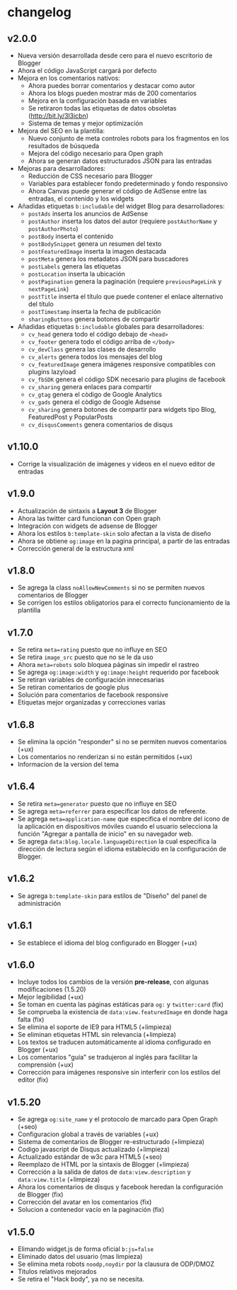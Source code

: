 # changelog
## v2.0.0

- Nueva versión desarrollada desde cero para el nuevo escritorio de Blogger
- Ahora el código JavaScript cargará por defecto
- Mejora en los comentarios nativos:
  - Ahora puedes borrar comentarios y destacar como autor
  - Ahora los blogs pueden mostrar más de 200 comentarios
  - Mejora en la configuración basada en variables
  - Se retiraron todas las etiquetas de datos obsoletas (http://bit.ly/3l3icbn)
  - Sistema de temas y mejor optimización
- Mejora del SEO en la plantilla:
  - Nuevo conjunto de meta controles robots para los fragmentos en los resultados de búsqueda
  - Mejora del código necesario para Open graph
  - Ahora se generan datos estructurados JSON para las entradas
- Mejoras para desarrolladores:
  - Reducción de CSS necesario para Blogger
  - Variables para establecer fondo predeterminado y fondo responsivo
  - Ahora Canvas puede generar el código de AdSense entre las entradas, el contenido y los widgets
- Añadidas etiquetas `b:includable` del widget Blog para desarrolladores:
  - `postAds` inserta los anuncios de AdSense
  - `postAuthor` inserta los datos del autor (requiere `postAuthorName` y `postAuthorPhoto`)
  - `postBody` inserta el contenido
  - `postBodySnippet` genera un resumen del texto
  - `postFeaturedImage` inserta la imagen destacada
  - `postMeta` genera los metadatos JSON para buscadores
  - `postLabels` genera las etiquetas
  - `postLocation` inserta la ubicación
  - `postPagination` genera la paginación (requiere `previousPageLink` y `nextPageLink`)
  - `postTitle` inserta el título que puede contener el enlace alternativo del título
  - `postTimestamp` inserta la fecha de publicación
  - `sharingButtons` genera botones de compartir
- Añadidas etiquetas `b:includable` globales para desarrolladores:
  - `cv_head` genera todo el código debajo de `<head>`
  - `cv_footer` genera todo el código arriba de `</body>`
  - `cv_devClass` genera las clases de desarrollo
  - `cv_alerts` genera todos los mensajes del blog
  - `cv_featuredImage` genera imágenes responsive compatibles con plugins lazyload
  - `cv_fbSDK` genera el código SDK necesario para plugins de facebook
  - `cv_sharing` genera enlaces para compartir
  - `cv_gtag` genera el còdigo de Google Analytics
  - `cv_gads` genera el còdigo de Google Adsense
  - `cv_sharing` genera botones de compartir para widgets tipo Blog, FeaturedPost y PopularPosts
  - `cv_disqusComments` genera comentarios de disqus

## v1.10.0

- Corrige la visualización de imágenes y videos en el nuevo editor de entradas

## v1.9.0

- Actualización de sintaxis a **Layout 3** de Blogger
- Ahora las twitter card funcionan con Open graph
- Integración con widgets de adsense de Blogger
- Ahora los estilos `b:template-skin` solo afectan a la vista de diseño
- Ahora se obtiene `og:image` en la pagina principal, a partir de las entradas
- Corrección general de la estructura xml

## v1.8.0

- Se agrega la class `noAllowNewComments` si no se permiten nuevos comentarios de Blogger
- Se corrigen los estilos obligatorios para el correcto funcionamiento de la plantilla

## v1.7.0

- Se retira `meta=rating` puesto que no influye en SEO
- Se retira `image_src` puesto que no se le da uso
- Ahora `meta=robots` solo bloquea páginas sin impedir el rastreo
- Se agrega `og:image:width` y `og:image:height` requerido por facebook
- Se retiran variables de configuración innecesarias
- Se retiran comentarios de google plus
- Solución para comentarios de facebook responsive
- Etiquetas mejor organizadas y correcciones varias

## v1.6.8

- Se elimina la opción "responder" si no se permiten nuevos comentarios (+ux)
- Los comentarios no renderizan si no están permitidos (+ux)
- Informacion de la version del tema

## v1.6.4

- Se retira `meta=generator` puesto que no influye en SEO
- Se agrega `meta=referrer` para especificar los datos de referente.
- Se agrega `meta=application-name` que especifica el nombre del ícono de la aplicación en dispositivos móviles cuando el usuario selecciona la función "Agregar a pantalla de inicio" en su navegador web.
- Se agrega `data:blog.locale.languageDirection` la cual especifica la dirección de lectura según el idioma establecido en la configuración de Blogger.

## v1.6.2

- Se agrega `b:template-skin` para estilos de "Diseño" del panel de administración

## v1.6.1

- Se establece el idioma del blog configurado en Blogger (+ux)

## v1.6.0

- Incluye todos los cambios de la versión **pre-release**, con algunas modificaciones (1.5.20)
- Mejor legibilidad (+ux)
- Se toman en cuenta las páginas estáticas para `og:` y `twitter:card` (fix)
- Se comprueba la existencia de `data:view.featuredImage` en donde haga falta (fix)
- Se elimina el soporte de IE9 para HTML5 (+limpieza)
- Se eliminan etiquetas HTML sin relevancia (+limpieza)
- Los textos se traducen automáticamente al idioma configurado en Blogger (+ux)
- Los comentarios "guía" se tradujeron al inglés para facilitar la comprensión (+ux)
- Corrección para imágenes responsive sin interferir con los estilos del editor (fix)


## v1.5.20

- Se agrega `og:site_name` y el protocolo de marcado para Open Graph (+seo)
- Configuracion global a través de variables (+ux)
- Sistema de comentarios de Blogger re-estructurado (+limpieza)
- Codigo javascript de Disqus actualizado (+limpieza)
- Actualizado estándar de w3c para HTML5 (+seo)
- Reemplazo de HTML por la sintaxis de Blogger (+limpieza)
- Corrección a la salida de datos de `data:view.description` y `data:view.title` (+limpieza)
- Ahora los comentarios de disqus y facebook heredan la configuración de Blogger (fix)
- Corrección del avatar en los comentarios (fix)
- Solucion a contenedor vacío en la paginación (fix)

## v1.5.0

- Elimando widget.js de forma oficial `b:js=false`
- Eliminado datos del usuario (mas limpieza)
- Se elimina meta robots `noodp,noydir` por la clausura de ODP/DMOZ
- Titulos relativos mejorados
- Se retira el "Hack body", ya no se necesita.